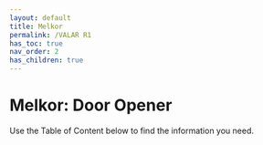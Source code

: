 ```yaml
---
layout: default
title: Melkor
permalink: /VALAR R1
has_toc: true
nav_order: 2
has_children: true
---
```


# Melkor: Door Opener

Use the Table of Content below to find the information you need.

